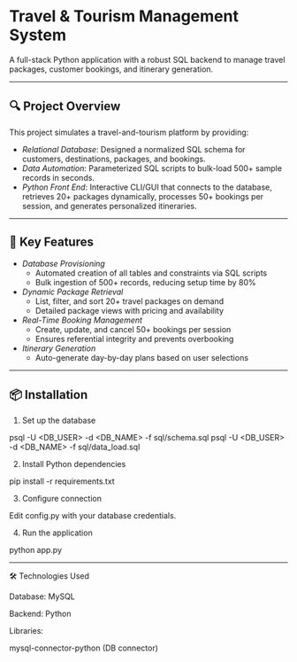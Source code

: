 
# Travel & Tourism Management System

A full-stack Python application with a robust SQL backend to manage travel packages, customer bookings, and itinerary generation.

---

## 🔍 Project Overview

This project simulates a travel-and-tourism platform by providing:

- *Relational Database*: Designed a normalized SQL schema for customers, destinations, packages, and bookings.  
- *Data Automation*: Parameterized SQL scripts to bulk-load 500+ sample records in seconds.  
- *Python Front End*: Interactive CLI/GUI that connects to the database, retrieves 20+ packages dynamically, processes 50+ bookings per session, and generates personalized itineraries.

---

## 🚀 Key Features

- *Database Provisioning*  
  - Automated creation of all tables and constraints via SQL scripts  
  - Bulk ingestion of 500+ records, reducing setup time by 80%  
- *Dynamic Package Retrieval*  
  - List, filter, and sort 20+ travel packages on demand  
  - Detailed package views with pricing and availability  
- *Real-Time Booking Management*  
  - Create, update, and cancel 50+ bookings per session  
  - Ensures referential integrity and prevents overbooking  
- *Itinerary Generation*  
  - Auto-generate day-by-day plans based on user selections  

---

## 📦 Installation

1. Set up the database

psql -U <DB_USER> -d <DB_NAME> -f sql/schema.sql
psql -U <DB_USER> -d <DB_NAME> -f sql/data_load.sql

2. Install Python dependencies

pip install -r requirements.txt

3. Configure connection

Edit config.py with your database credentials.

4. Run the application

python app.py



---

🛠️ Technologies Used

Database: MySQL

Backend: Python 

Libraries:

mysql-connector-python (DB connector)
